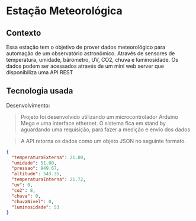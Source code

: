 # Estação Meteorológica

## Contexto
Essa estação tem o objetivo de prover dados meteorológico para automação de um observatório astronômico. Através de sensores de temperatura, umidade, bârometro, UV, CO2, chuva e luminosidade. Os dados podem ser acessados através de um mini web server que disponibiliza uma API REST

## Tecnologia usada

Desenvolvimento:
> Projeto foi desenvolvido utilizando um microcontrolador Arduino Mega e uma interface ethernet.  O sistema fica em stand by aguardando uma requisição, para fazer a medição e envio dos dados

> A API retorna os dados como um objeto JSON no seguinte formato.

```json
{
  "temperaturaExterna": 21.00,
  "umidade": 51.00,
  "pressao": 949.67,
  "altitude": 543.35,
  "temperaturaInterna": 21.72,
  "uv": 0,
  "co2": 8,
  "chuva": 0,
  "chuvaNivel": 0,
  "luminosidade": 53
}
